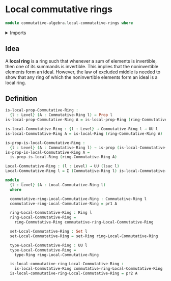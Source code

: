 # Local commutative rings

```agda
module commutative-algebra.local-commutative-rings where
```

<details><summary>Imports</summary>

```agda
open import commutative-algebra.commutative-rings

open import foundation.dependent-pair-types
open import foundation.dependent-products-propositions
open import foundation.propositions
open import foundation.sets
open import foundation.universe-levels

open import ring-theory.local-rings
open import ring-theory.rings
```

</details>

## Idea

A **local ring** is a ring such that whenever a sum of elements is invertible,
then one of its summands is invertible. This implies that the noninvertible
elements form an ideal. However, the law of excluded middle is needed to show
that any ring of which the noninvertible elements form an ideal is a local ring.

## Definition

```agda
is-local-prop-Commutative-Ring :
  {l : Level} (A : Commutative-Ring l) → Prop l
is-local-prop-Commutative-Ring A = is-local-prop-Ring (ring-Commutative-Ring A)

is-local-Commutative-Ring : {l : Level} → Commutative-Ring l → UU l
is-local-Commutative-Ring A = is-local-Ring (ring-Commutative-Ring A)

is-prop-is-local-Commutative-Ring :
  {l : Level} (A : Commutative-Ring l) → is-prop (is-local-Commutative-Ring A)
is-prop-is-local-Commutative-Ring A =
  is-prop-is-local-Ring (ring-Commutative-Ring A)

Local-Commutative-Ring : (l : Level) → UU (lsuc l)
Local-Commutative-Ring l = Σ (Commutative-Ring l) is-local-Commutative-Ring

module _
  {l : Level} (A : Local-Commutative-Ring l)
  where

  commutative-ring-Local-Commutative-Ring : Commutative-Ring l
  commutative-ring-Local-Commutative-Ring = pr1 A

  ring-Local-Commutative-Ring : Ring l
  ring-Local-Commutative-Ring =
    ring-Commutative-Ring commutative-ring-Local-Commutative-Ring

  set-Local-Commutative-Ring : Set l
  set-Local-Commutative-Ring = set-Ring ring-Local-Commutative-Ring

  type-Local-Commutative-Ring : UU l
  type-Local-Commutative-Ring =
    type-Ring ring-Local-Commutative-Ring

  is-local-commutative-ring-Local-Commutative-Ring :
    is-local-Commutative-Ring commutative-ring-Local-Commutative-Ring
  is-local-commutative-ring-Local-Commutative-Ring = pr2 A
```
